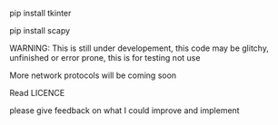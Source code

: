 pip install tkinter

pip install scapy

WARNING: This is still under developement, this code may be glitchy, unfinished or error prone, this is for testing not use

More network protocols will be coming soon

Read LICENCE

please give feedback on what I could improve and implement 
